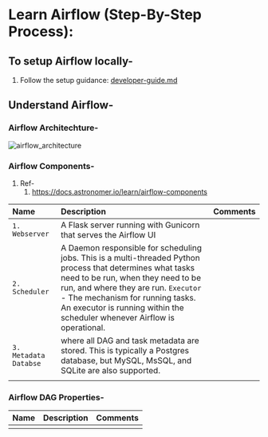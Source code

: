 # Learn Airflow (Step-By-Step Process):

## To setup Airflow locally-
1. Follow the setup guidance: [developer-guide.md](developer-guide.md)


## Understand Airflow-


### Airflow Architechture-
![airflow_architecture](https://github.com/easycloudapi/learn_airflow/assets/108976294/409c8ae8-e8ff-4c2e-82ca-21c524482251)

### Airflow Components-

1.  Ref-
    1. https://docs.astronomer.io/learn/airflow-components


| Name | Description | Comments |
| :--- | :------ | --- |
| `1. Webserver` | A Flask server running with Gunicorn that serves the Airflow UI | |
| `2. Scheduler` | A Daemon responsible for scheduling jobs. This is a multi-threaded Python process that determines what tasks need to be run, when they need to be run, and where they are run. `Executor` - The mechanism for running tasks. An executor is running within the scheduler whenever Airflow is operational. | |
| `3. Metadata Databse` | where all DAG and task metadata are stored. This is typically a Postgres database, but MySQL, MsSQL, and SQLite are also supported. | |
| | | |
    
### Airflow DAG Properties-

| Name | Description | Comments
| :--- | :---: | :---
| | |


